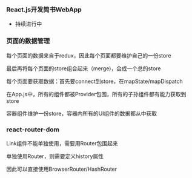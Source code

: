 ### React.js开发简书WebApp

- 持续进行中


### 页面的数据管理
每个页面的数据来自于redux，因此每个页面都要维护自己的一份store

最后再将每个页面的store组合起来（merge)，合成一个总的store

每个页面要获取数据：首先要connect到store，在mapState/mapDispatch

在App.js中，所有的组件都被Provider包围，所有的子孙组件都有能力获取到store

容器组件维护一份store，容器内所有的UI组件的数据都从中获取


### react-router-dom
Link组件不能单独使用，需要用Router包围起来

单独使用Router，则需要定义history属性

因此可以直接使用BrowserRouter/HashRouter